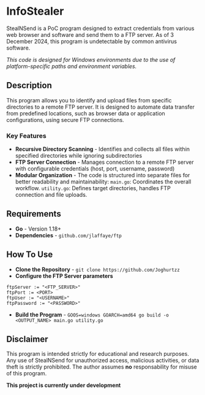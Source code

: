 # InfoStealer
StealNSend is a PoC program designed to extract credentials from various web browser and software and send them to a FTP server. As of 3 December 2024, this program is undetectable by common antivirus software.

*This code is designed for Windows environments due to the use of platform-specific paths and environment variables.*

## Description
This program allows you to identify and upload files from specific directories to a remote FTP server. It is designed to automate data transfer from predefined locations, such as browser data or application configurations, using secure FTP connections.

### Key Features
- **Recursive Directory Scanning** - Identifies and collects all files within specified directories while ignoring subdirectories
- **FTP Server Connection** - Manages connection to a remote FTP server with configurable credentials (host, port, username, password)
- **Modular Organization** - The code is structured into separate files for better readability and maintainability: `main.go`: Coordinates the overall workflow. `utility.go`: Defines target directories, handles FTP connection and file uploads.

## Requirements
- **Go** - Version 1.18+
- **Dependencies** - `github.com/jlaffaye/ftp`

## How To Use
- **Clone the Repository** - `git clone https://github.com/Joghurtzz`
- **Configure the FTP Server parameters**
```
ftpServer := "<FTP_SERVER>"
ftpPort := <PORT>
ftpUser := "<USERNAME>"
ftpPassword := "<PASSWORD>"
```
- **Build the Program** - `GOOS=windows GOARCH=amd64 go build -o <OUTPUT_NAME> main.go utility.go`

## Disclaimer
This program is intended strictly for educational and research purposes. Any use of StealNSend for unauthorized access, malicious activities, or data theft is strictly prohibited. The author assumes **no** responsability for misuse of this program.

**This project is currently under development**
